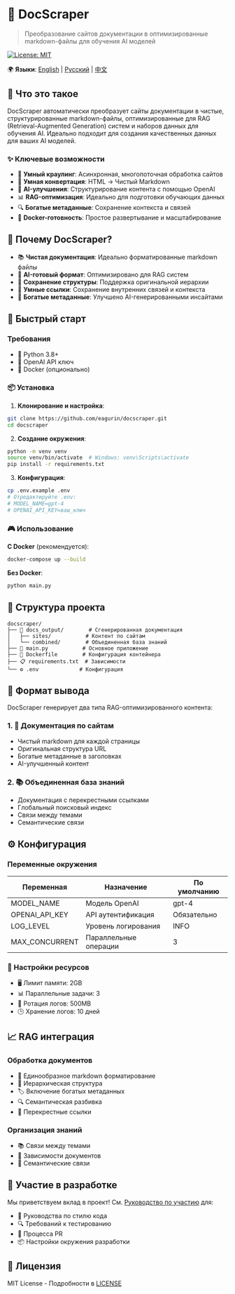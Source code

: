# 🚀 DocScraper

> Преобразование сайтов документации в оптимизированные markdown-файлы для обучения AI моделей

[![License: MIT](https://img.shields.io/badge/License-MIT-yellow.svg)](https://opensource.org/licenses/MIT)

🌍 **Языки**: [English](README_en.md) | [Русский](README_ru.md) | [中文](README_zh.md)

## 🎯 Что это такое

DocScraper автоматически преобразует сайты документации в чистые, структурированные markdown-файлы, оптимизированные для RAG (Retrieval-Augmented Generation) систем и наборов данных для обучения AI. Идеально подходит для создания качественных данных для ваших AI моделей.

### ✨ Ключевые возможности

- 🔄 **Умный краулинг**: Асинхронная, многопоточная обработка сайтов
- 📝 **Умная конвертация**: HTML → Чистый Markdown
- 🧠 **AI-улучшения**: Структурирование контента с помощью OpenAI
- 📊 **RAG-оптимизация**: Идеально для подготовки обучающих данных
- 🔍 **Богатые метаданные**: Сохранение контекста и связей
- 🐳 **Docker-готовность**: Простое развертывание и масштабирование

## 💫 Почему DocScraper?

- 📚 **Чистая документация**: Идеально форматированные markdown файлы
- 🤖 **AI-готовый формат**: Оптимизировано для RAG систем
- 🌳 **Сохранение структуры**: Поддержка оригинальной иерархии
- 🔗 **Умные ссылки**: Сохранение внутренних связей и контекста
- 🎨 **Богатые метаданные**: Улучшено AI-генерированными инсайтами

## 🚀 Быстрый старт

### Требования

- 🐍 Python 3.8+
- 🔑 OpenAI API ключ
- 🐳 Docker (опционально)

### 📦 Установка

1. **Клонирование и настройка**:

```bash
git clone https://github.com/eagurin/docscraper.git
cd docscraper
```

2. **Создание окружения**:

```bash
python -m venv venv
source venv/bin/activate  # Windows: venv\Scripts\activate
pip install -r requirements.txt
```

3. **Конфигурация**:

```bash
cp .env.example .env
# Отредактируйте .env:
# MODEL_NAME=gpt-4
# OPENAI_API_KEY=ваш_ключ
```

### 🎮 Использование

**С Docker** (рекомендуется):

```bash
docker-compose up --build
```

**Без Docker**:

```bash
python main.py
```

## 📁 Структура проекта

```plaintext
docscraper/
├── 📂 docs_output/        # Сгенерированная документация
│   ├── sites/           # Контент по сайтам
│   └── combined/        # Объединенная база знаний
├── 📝 main.py           # Основное приложение
├── 🐳 Dockerfile        # Конфигурация контейнера
├── 📋 requirements.txt  # Зависимости
└── ⚙️ .env             # Конфигурация
```

## 🎨 Формат вывода

DocScraper генерирует два типа RAG-оптимизированного контента:

### 1. 📑 Документация по сайтам
- Чистый markdown для каждой страницы
- Оригинальная структура URL
- Богатые метаданные в заголовках
- AI-улучшенный контент

### 2. 📚 Объединенная база знаний
- Документация с перекрестными ссылками
- Глобальный поисковый индекс
- Связи между темами
- Семантические связи

## ⚙️ Конфигурация

### Переменные окружения
| Переменная | Назначение | По умолчанию |
|------------|------------|---------------|
| MODEL_NAME | Модель OpenAI | gpt-4 |
| OPENAI_API_KEY | API аутентификация | Обязательно |
| LOG_LEVEL | Уровень логирования | INFO |
| MAX_CONCURRENT | Параллельные операции | 3 |

### 🔧 Настройки ресурсов
- 🖥️ Лимит памяти: 2GB
- 📊 Параллельные задачи: 3
- 📝 Ротация логов: 500MB
- 🕒 Хранение логов: 10 дней

## 📈 RAG интеграция

### Обработка документов
- 📝 Единообразное markdown форматирование
- 🌳 Иерархическая структура
- 🏷️ Включение богатых метаданных
- 🔍 Семантическая разбивка
- 🔗 Перекрестные ссылки

### Организация знаний
- 📚 Связи между темами
- 🔄 Зависимости документов
- 🧩 Семантические связи

## 🤝 Участие в разработке

Мы приветствуем вклад в проект! См. [Руководство по участию](CONTRIBUTING.md) для:
- 📝 Руководства по стилю кода
- 🔍 Требований к тестированию
- 🚀 Процесса PR
- 📦 Настройки окружения разработки

## 📄 Лицензия

MIT License - Подробности в [LICENSE](LICENSE)